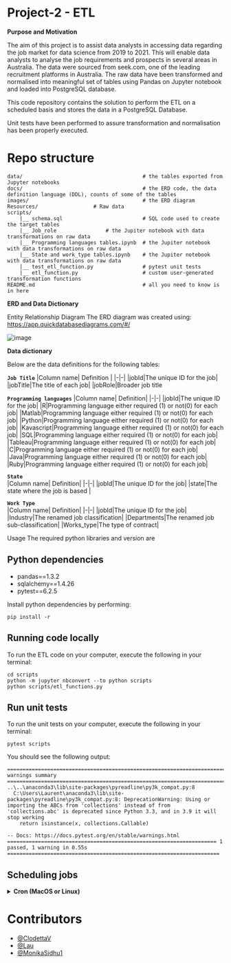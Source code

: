 # Project-2 - ETL

**Purpose and Motivation**

The aim of this project is to assist data analysts in accessing data regarding the 
job market for data science from 2019 to 2021. This will enable data analysts to 
analyse the job requirements and prospects in several areas in Australia. The 
data were sourced from seek.com, one of the leading recruitment platforms in 
Australia. The raw data have been transformed and normalised into meaningful 
set of tables using Pandas on Jupyter notebook and loaded into PostgreSQL 
database.

This code repository contains the solution to perform the ETL on a scheduled 
basis and stores the data in a PostgreSQL Database.

Unit tests have been performed to assure transformation and normalisation has been properly executed.

# Repo structure

```
data/                                       # the tables exported from Jupyter notebooks
docs/                                       # the ERD code, the data definition language (DDL), counts of some of the tables
images/                                     # the ERD diagram
Resources/				    # Raw data
scripts/    
    |__ schema.sql                          # SQL code used to create the target tables 
    |__ Job_role			    # the Jupiter notebook with data transformations on raw data 
    |__ Programming languages tables.ipynb  # the Jupiter notebook with data transformations on raw data
    |__ State and work_type tables.ipynb    # the Jupiter notebook with data transformations on raw data    
    |__ test_etl_function.py                # pytest unit tests 
    |__ etl_function.py              	    # custom user-generated transformation functions 
README.md                                   # all you need to know is in here 

```

**ERD and Data Dictionary**

Entity Relationship Diagram
The ERD diagram was created using: https://app.quickdatabasediagrams.com/#/

![image](https://user-images.githubusercontent.com/88511756/145743861-4ed8e059-e5b4-40b9-920a-9e279ebe3db5.png)

**Data dictionary**

Below are the data definitions for the following tables:

<b>`Job Title`</b>
|Column name| Definition |
|-|-|
|jobId|The unique ID for the job|
|jobTitle|The title of each job|
|jobRole|Broader job title

<b>`Programming languages`</b> 
|Column name| Definition|
|-|-|
|jobId|The unique ID for the job|
|R|Programming language either required (1) or not(0) for each job|
|Matlab|Programming language either required (1) or not(0) for each job|
|Python|Programming language either required (1) or not(0) for each job|
|Kavascript|Programming language either required (1) or not(0) for each job|
|SQL|Programming language either required (1) or not(0) for each job|
|Tableau|Programming language either required (1) or not(0) for each job|
|C|Programming language either required (1) or not(0) for each job|
|Java|Programming language either required (1) or not(0) for each job|
|Ruby|Programming language either required (1) or not(0) for each job|

<b>`State`</b>  
|Column name| Definition|
|-|-|
|jobId|The unique ID for the job|
|state|The state where the job is based |

<b>`Work Type`</b>  
|Column name| Definition|
|-|-|
|jobId|The unique ID for the job|
|Industry|The renamed job classification|
|Departments|The renamed job sub-classification|
|Works_type|The type of contract|


Usage
The required python libraries and version are 

	
## Python dependencies 

- pandas==1.3.2
- sqlalchemy==1.4.26
- pytest==6.2.5

Install python dependencies by performing:

```
pip install -r 
```

## Running code locally 
To run the ETL code on your computer, execute the following in your terminal: 

```
cd scripts
python -m jupyter nbconvert --to python scripts
python scripts/etl_functions.py
```

## Run unit tests 
To run the unit tests on your computer, execute the following in your terminal: 

```
pytest scripts
```

You should see the following output: 

```
========================================================================== warnings summary =========================================================================== 
..\..\anaconda3\lib\site-packages\pyreadline\py3k_compat.py:8
  C:\Users\Laurent\anaconda3\lib\site-packages\pyreadline\py3k_compat.py:8: DeprecationWarning: Using or importing the ABCs from 'collections' instead of from 'collections.abc' is deprecated since Python 3.3, and in 3.9 it will stop working
    return isinstance(x, collections.Callable)

-- Docs: https://docs.pytest.org/en/stable/warnings.html
==================================================================== 1 passed, 1 warning in 0.55s ===================================================================== 
```

## Scheduling jobs 


<details>
<summary><strong> Cron (MacOS or Linux) </strong></summary>
'''
'''
</details>

# Contributors
- [@ClodettaV](https://github.com/ClodettaV)
- [@Lau](https://github.com/Lau)
- [@MonikaSidhu1](https://github.com/MonikaSidhu1)

